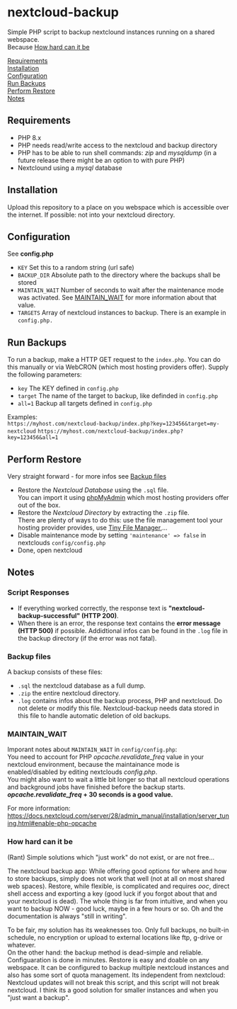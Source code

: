 # nextcloud-backup
Simple PHP script to backup nextclound instances running on a shared webspace.  
Because [How hard can it be](#how-hard-can-it-be) 

[Requirements](#requirements)  
[Installation](#installation)  
[Configuration](#configuration)  
[Run Backups](#run-backups)  
[Perform Restore](#perform-restore)  
[Notes](#notes)  

## Requirements
- PHP 8.x
- PHP needs read/write access to the nextcloud and backup directory
- PHP has to be able to run shell commands: *zip* and *mysqldump* (in a future release there might be an option to with pure PHP)
- Nextclound using a *mysql* database

## Installation
Upload this repository to a place on you webspace which is accessible over the internet. If possible: not into your nextcloud directory. 

## Configuration
See **config.php**
- `KEY` Set this to a random string (url safe)
- `BACKUP_DIR` Absolute path to the directory where the backups shall be stored
- `MAINTAIN_WAIT` Number of seconds to wait after the maintenance mode was activated. See [MAINTAIN_WAIT](#maintain_wait) for more information about that value.
- `TARGETS` Array of nextcloud instances to backup. There is an example in `config.php.`


## Run Backups
To run a backup, make a HTTP GET request to the `index.php`. You can do this manually or via WebCRON (which most hosting providers offer). Supply the following parameters:
- `key` The KEY defined in `config.php`
- `target` The name of the target to backup, like definded in `config.php`
- `all=1` Backup all targets defined in `config.php`

Examples:  
`https://myhost.com/nextcloud-backup/index.php?key=123456&target=my-nextcloud`
`https://myhost.com/nextcloud-backup/index.php?key=123456&all=1`  

## Perform Restore
Very straight forward - for more infos see [Backup files](#backup-files)
- Restore the *Nextcloud Database* using the `.sql` file.  
You can import it using [phpMyAdmin](https://www.phpmyadmin.net/) which most hosting providers offer out of the box.
- Restore the *Nextcloud Directory* by extracting the `.zip` file.  
There are plenty of ways to do this: use the file management tool your hosting provider provides, use [Tiny File Manager](https://tinyfilemanager.github.io/),...
- Disable maintenance mode by setting `'maintenance' => false` in nextclouds `config/config.php`
- Done, open nextcloud

## Notes
### Script Responses
- If everything worked correctly, the response text is **"nextcloud-backup-successful" (HTTP 200)**.
- When there is an error, the response text contains the **error message (HTTP 500)** if possible.
Addidtional infos can be found in the `.log` file in the backup directory (if the error was not fatal).

### Backup files
A backup consists of these files:
  - `.sql` the nextcloud database as a full dump.
  - `.zip` the entire nextcloud directory.
  - `.log` contains infos about the backup process, PHP and nextcloud. Do not delete or modify this file. Nextcloud-backup needs data stored in this file to handle automatic deletion of old backups.

### MAINTAIN_WAIT
Imporant notes about `MAINTAIN_WAIT` in `config/config.php`:  
You need to account for PHP *opcache.revalidate_freq* value in your nextcloud environment, because the maintainance mode is enabled/disabled by editing nextclouds *config.php*.  
You might also want to wait a little bit longer so that all nextcloud operations and background jobs have finished before the backup starts.  
***opcache.revalidate_freq* + 30 seconds is a good value.**

For more information: https://docs.nextcloud.com/server/28/admin_manual/installation/server_tuning.html#enable-php-opcache 

### How hard can it be
(Rant) Simple solutions which "just work" do not exist, or are not free...

The nextcloud backup app: While offering good options for where and how to store backups, simply does not work that well (not at all on most shared web spaces). Restore, while flexible, is complicated and requires *ooc*, direct shell access and exporting a key (good luck if you forgot about that and your nextcloud is dead). The whole thing is far from intuitive, and when you want to backup NOW - good luck, maybe in a few hours or so. Oh and the documentation is always "still in writing".

To be fair, my solution has its weaknesses too. Only full backups, no built-in schedule, no encryption or upload to external locations like ftp, g-drive or whatever.  
On the other hand: the backup method is dead-simple and reliable. Configuaration is done in minutes. Restore is easy and doable on any webspace. It can be configured to backup multiple nextcloud instances and also has some sort of quota management. Its independent from nextcloud: Nextcloud updates will not break this script, and this script will not break nextcloud. I think its a good solution for smaller instances and when you "just want a backup".